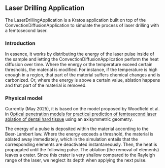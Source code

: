  ## Laser Drilling Application  
The LaserDrillingApplication is a Kratos application built on top of the ConvectionDiffusionApplication to simulate the process of laser drilling with a femtosecond laser.

### Introduction
In essence, it works by distributing the energy of the laser pulse inside of the sample and letting the ConvectionDiffusionApplication perform the heat diffusion over time. Where the energy or the temperature exceed certain thresholds, the material is modified. For instance, if the temperature is high enough in a region, that part of the material suffers chemical changes and is carbonized. Or, where the energy is above a certain value, ablation happens and that part of the material is removed.


### Physical model
Currently (May 2025), it is based on the model proposed by Woodfield et al. in [Optical penetration models for practical prediction of femtosecond laser ablation of dental hard tissue](https://doi.org/10.1002/lsm.23784) using an axisymmetric geometry.

The energy of a pulse is deposited within the material according to the Beer-Lambert law. Where the energy exceeds a threshold, the material is ablated away immediately, which in the simulation entails that the corresponding elements are deactivated instantaneously. Then, the heat is propagated until the following pulse. The ablation (the removal of elements) leaves a crater. Since this crater is very shallow compared to the Rayleigh range of the laser, we neglect its depth when applying the next pulse.
